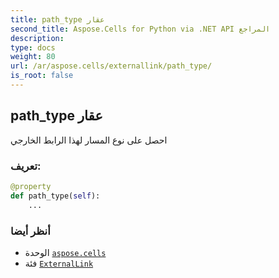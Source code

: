 ```yaml
---
title: path_type عقار
second_title: Aspose.Cells for Python via .NET API المراجع
description:
type: docs
weight: 80
url: /ar/aspose.cells/externallink/path_type/
is_root: false
---
```

##  path_type عقار

احصل على نوع المسار لهذا الرابط الخارجي
###  تعريف:
```python
@property
def path_type(self):
    ...
```

###  أنظر أيضا
* الوحدة [`aspose.cells`](../../)
* فئة [`ExternalLink`](/cells/python-net/ar/aspose.cells/externallink)
